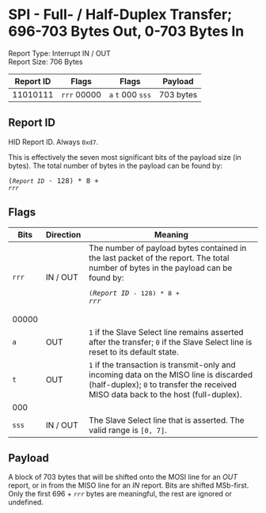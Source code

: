 
# SPI - Full- / Half-Duplex Transfer; 696-703 Bytes Out, 0-703 Bytes In
Report Type: Interrupt IN / OUT<br />
Report Size: 706 Bytes

| Report ID | Flags | Flags | Payload |
|-----------|-------|-------|---------|
| 11010111 | `rrr`&nbsp;00000 | `a`&nbsp;`t`&nbsp;000&nbsp;`sss` | 703 bytes |

## Report ID
HID Report ID.  Always `0xd7`.

This is effectively the seven most significant bits of the payload size (in bytes).  The total number of bytes in the payload can be found by: <pre>(*`Report ID`* - 128) * 8 + *`rrr`*</pre>

## Flags
| Bits  | Direction | Meaning |
|-------|-----------|---------|
| `rrr` | IN / OUT  | The number of payload bytes contained in the last packet of the report.  The total number of bytes in the payload can be found by: <pre>(*`Report ID`* - 128) * 8 + *`rrr`*</pre> |
| 00000 |          |                                                                       |
| `a`   | OUT      | `1` if the Slave Select line remains asserted after the transfer; `0` if the Slave Select line is reset to its default state. |
| `t`   | OUT      | `1` if the transaction is transmit-only and incoming data on the MISO line is discarded (half-duplex); `0` to transfer the received MISO data back to the host (full-duplex). |
| 000   |          |                                                                       |
| `sss` | IN / OUT | The Slave Select line that is asserted.  The valid range is `[0, 7]`. |

## Payload
A block of 703 bytes that will be shifted onto the MOSI line for an *OUT* report, or in from the MISO line for an *IN* report.  Bits are shifted MSb-first.  Only the first 696 + *`rrr`* bytes are meaningful, the rest are ignored or undefined.

